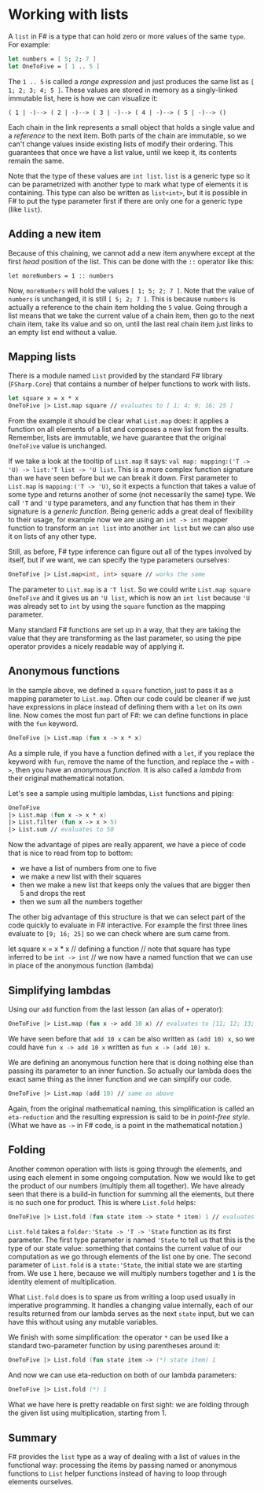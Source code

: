 # Working with lists

A `list` in F# is a type that can hold zero or more values of the same `type`.
For example:

```fsharp
let numbers = [ 5; 2; 7 ]
let OneToFive = [ 1 .. 5 ]
```

The `1 .. 5` is called a *range expression* and just produces the same list as `[ 1; 2; 3; 4; 5 ]`.
These values are stored in memory as a singly-linked immutable list, here is how we can visualize it:

```
( 1 | -)--> ( 2 | -)--> ( 3 | -)--> ( 4 | -)--> ( 5 | -)--> ()
```

Each chain in the link represents a small object that holds a single value and a *reference* to the next item.
Both parts of the chain are immutable, so we can't change values inside existing lists of modify their ordering.
This guarantees that once we have a list value, until we keep it, its contents remain the same.

Note that the type of these values are `int list`.
`list` is a generic type so it can be parametrized with another type to mark what type of elements it is containing.
This type can also be written as `list<int>`, but it is possible in F# to put the type parameter first
if there are only one for a generic type (like `list`).

## Adding a new item

Because of this chaining, we cannot add a new item anywhere except at the first *head* position of the list.
This can be done with the `::` operator like this:

`let moreNumbers = 1 :: numbers`

Now, `moreNumbers` will hold the values `[ 1; 5; 2; 7 ]`.
Note that the value of `numbers` is unchanged, it is still `[ 5; 2; 7 ]`.
This is because `numbers` is actually a reference to the chain item holding the `5` value.
Going through a list means that we take the current value of a chain item, then go to the next chain item,
take its value and so on, until the last real chain item just links to an empty list end without a value.

## Mapping lists

There is a module named `List` provided by the standard F# library (`FSharp.Core`) that contains a
number of helper functions to work with lists.

```fsharp
let square x = x * x
OneToFive |> List.map square // evaluates to [ 1; 4; 9; 16; 25 ]
```

From the example it should be clear what `List.map` does: it applies a function on all elements of a list
and composes a new list from the results.
Remember, lists are immutable, we have guarantee that the original `OneToFive` value is unchanged.

If we take a look at the tooltip of `List.map` it says: `val map: mapping:('T -> 'U) -> list:'T list -> 'U list`.
This is a more complex function signature than we have seen before but we can break it down.
First parameter to `List.map` is `mapping:('T -> 'U)`, so it expects a function that takes a value of some type 
and returns another of some (not necessarily the same) type.
We call `'T` and `'U` type parameters, and any function that has them in their signature is a *generic function*.
Being generic adds a great deal of flexibility to their usage, for example now we are using an `int -> int` mapper
function to transform an `int list` into another `int list` but we can also use it on lists of any other type.

Still, as before, F# type inference can figure out all of the types involved by itself, but if we want,
we can specify the type parameters ourselves:

```fsharp
OneToFive |> List.map<int, int> square // works the same
```

The parameter to `List.map` is a `'T list`.
So we could write `List.map square OneToFive` and it gives us an `'U list`, which is now an `int list`
because `'U` was already set to `int` by using the `square` function as the mapping parameter.

Many standard F# functions are set up in a way, that they are taking the value that they are transforming
as the last parameter, so using the pipe operator provides a nicely readable way of applying it.

## Anonymous functions

In the sample above, we defined a `square` function, just to pass it as a mapping parameter to `List.map`.
Often our code could be cleaner if we just have expressions in place instead of defining them with a `let`
on its own line.
Now comes the most fun part of F#: we can define functions in place with the `fun` keyword.

```fsharp
OneToFive |> List.map (fun x -> x * x)
```

As a simple rule, if you have a function defined with a `let`, if you replace the keyword with `fun`,
remove the name of the function, and replace the `=` with `->`, then you have an *anonymous function*.
It is also called a *lambda* from their original mathematical notation.

Let's see a sample using multiple lambdas, `List` functions and piping:

```fsharp
OneToFive
|> List.map (fun x -> x * x)
|> List.filter (fun x -> x > 5)
|> List.sum // evaluates to 50
```

Now the advantage of pipes are really apparent, we have a piece of code that is nice to read from top to bottom:

* we have a list of numbers from one to five
* we make a new list with their squares
* then we make a new list that keeps only the values that are bigger then 5 and drops the rest
* then we sum all the numbers together 

The other big advantage of this structure is that we can select part of the code quickly to evaluate in F# interactive.
For example the first three lines evaluate to `[9; 16; 25]` so we can check where are sum came from.

let square x = x * x // defining a function
// note that square has type inferred to be `int -> int`
// we now have a named function that we can use in place of the anonymous function (lambda)

## Simplifying lambdas

Using our `add` function from the last lesson (an alias of `+` operator):

```fsharp
OneToFive |> List.map (fun x -> add 10 x) // evaluates to [11; 12; 13; 14; 15]
```

We have seen before that `add 10 x` can be also written as `(add 10) x`, so we could have
`fun x -> add 10 x` written as `fun x -> (add 10) x`.

We are defining an anonymous function here that is doing nothing else than passing its parameter to an inner function.
So actually our lambda does the exact same thing as the inner function and we can simplify our code.

```fsharp
OneToFive |> List.map (add 10) // same as above
```

Again, from the original mathematical naming, this simplification is called an `eta-reduction` and
the resulting expression is said to be in *point-free style*.
(What we have as `->` in F# code, is a point in the mathematical notation.)

## Folding

Another common operation with lists is going through the elements, and using each element in some ongoing computation.
Now we would like to get the product of our numbers (multiply them all together).
We have already seen that there is a build-in function for summing all the elements, but there is no such one for product.
This is where `List.fold` helps:

```fsharp
OneToFive |> List.fold (fun state item -> state * item) 1 // evaluates to 120
```

`List.fold` takes a `folder:'State -> 'T -> 'State` function as its first parameter.
The first type parameter is named `'State` to tell us that this is the type of our state value: something that contains
the current value of our computation as we go through elements of the list one by one.
The second parameter of `List.fold` is a `state:'State`, the initial state we are starting from.
We use `1` here, because we will multiply numbers together and `1` is the identity element of multiplication.

What `List.fold` does is to spare us from writing a loop used usually in imperative programming.
It handles a changing value internally, each of our results returned from our lambda serves as the next `state` input,
but we can have this without using any mutable variables.

We finish with some simplification: the operator `*` can be used like a standard two-parameter function by
using parentheses around it:

```fsharp
OneToFive |> List.fold (fun state item -> (*) state item) 1
```

And now we can use eta-reduction on both of our lambda parameters:

```fsharp
OneToFive |> List.fold (*) 1
```

What we have here is pretty readable on first sight: we are folding through the given list using multiplication,
starting from 1.

## Summary
F# provides the `list` type as a way of dealing with a list of values in the functional way:
processing the items by passing named or anonymous functions to `List` helper functions
instead of having to loop through elements ourselves.